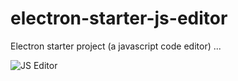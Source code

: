 # electron-starter-js-editor
Electron starter project (a javascript code editor)
...

![JS Editor](http://mantares.bplaced.net/aux/git/jseditor.jpg)